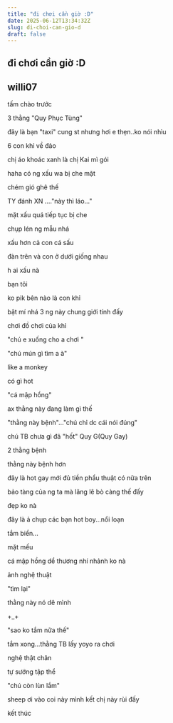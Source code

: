 ```yaml
---
title: "đi chơi cần giờ :D"
date: 2025-06-12T13:34:32Z
slug: di-choi-can-gio-d
draft: false
---
```


## đi chơi cần giờ :D

## willi07

tấm chào trước 

3 thằng "Quy Phục Tùng"

đây là bạn "taxi" cung st nhưng hơi e thẹn..ko nói nhìu

6 con khỉ  về đảo

chị áo khoác xanh là chị Kai mì gói

haha có ng xấu wa bị che mặt 

chém gió ghê thế 

TY đánh XN ...."này thì láo..."

mặt xấu quá tiếp tục bị che 

chụp lén ng mẫu nhá 

xấu hơn cả con cá sấu

đàn trên và con ở dưới giống nhau 

h ai xấu nà 

bạn tôi 

ko pik bên nào là con khỉ 

bật mí nhá 3 ng này chung giới tính đấy 

chơi đồ chơi của khỉ 

"chú e xuống cho a chơi "

"chú mún gì tìm a à"

like a monkey

có gì hot

"cá mập hồng"
 

ax thằng này đang làm gì thế



"thằng này bệnh"..."chú chỉ dc cái nói đúng" 

chú TB chưa gì đã "hốt" Quy G(Quy Gay)

2 thằng bệnh

thằng này bệnh hơn 

đây là hot gay  mới đủ tiền phẩu thuật có nữa trên

bảo tàng của ng ta mà lăng lê bò càng thế đấy 

đẹp ko nà 

đây là ả chụp các bạn hot boy...nổi loạn 

tắm biển...

mặt mếu

cá mập hồng dể thương nhí nhảnh ko nà 

ảnh nghệ thuật 

"tìm lại"

thằng này nó dê mình 



+_+

"sao ko tắm nữa thế"

tắm xong...thằng TB lấy yoyo ra chơi 

nghệ thật chân

tự sướng tập thể 

 

"chú còn lùn lắm"

 

 

 
sheep ơi vào coi này  mình kết chị này rùi đấy 

 

 
kết thúc